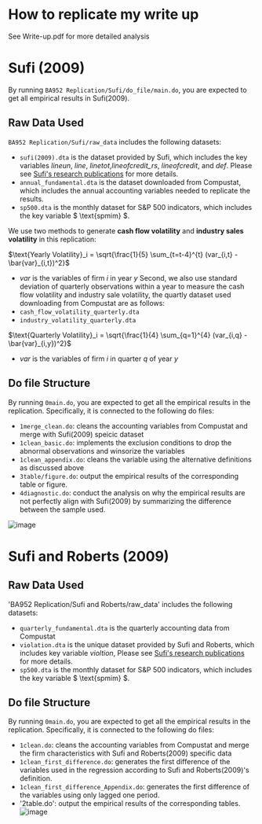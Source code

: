 # How to replicate my write up 
See Write-up.pdf for more detailed analysis
# Sufi (2009)  

By running `BA952 Replication/Sufi/do_file/main.do`, you are expected to get all empirical results in Sufi(2009).

## Raw Data Used

`BA952 Replication/Sufi/raw_data` includes the following datasets:

- `sufi(2009).dta` is the dataset provided by Sufi, which includes the key variables *lineun*, *line*, *linetot*,*lineofcredit_rs*, *lineofcredit*, and *def*. Please see [Sufi's research publications](https://faculty.chicagobooth.edu/amir-sufi/research/refereed-publications) for more details.
- `annual_fundamental.dta` is the dataset downloaded from Compustat, which includes the annual accounting variables needed to replicate the results.
- `sp500.dta` is the monthly dataset for S&P 500 indicators, which includes the key variable $ \text{spmim} $.

We use two methods to generate **cash flow volatility** and **industry sales volatility** in this replication:

$`\text{Yearly Volatility}_i = \sqrt{\frac{1}{5} \sum_{t=t-4}^{t} (var_{i,t} - \bar{var}_{i,t})^2}`$
- $`var`$ is the variables of firm $`i`$ in year $`y`$
Second, we also use standard deviation of quarterly observations within a year to measure the cash flow volatility and industry sale volatility, the quartly dataset used downloading from Compustat are as follows:
- `cash_flow_volatility_quarterly.dta`
- `industry_volatility_quarterly.dta`

$`\text{Quarterly Volatility}_i = \sqrt{\frac{1}{4} \sum_{q=1}^{4} (var_{i,q} - \bar{var}_{i,y})^2}`$
- $`var`$ is the variables of firm $`i`$ in quarter $`q`$ of year $`y`$

## Do file Structure

By running `0main.do`, you are expected to get all the empirical results in the replication. Specifically, it is connected to the following do files:
- `1merge_clean.do`: cleans the accounting variables from Compustat and merge with Sufi(2009) speicic dataset
- `1clean_basic.do`: implements the exclusion conditions to drop the abnormal observations and winsorize the variables
- `1clean_appendix.do`: cleans the variable using the alternative definitions as discussed above
- `3table/figure.do`: output the empirical results of the corresponding table or figure.
- `4diagnostic.do`: conduct the analysis on why the empirical results are not perfectly align with Sufi(2009) by summarizing the difference between the sample used.

![image](https://github.com/user-attachments/assets/880dcbe1-c2dc-4f4f-b03e-1d0da5ca40b0)

# Sufi and Roberts (2009)  

## Raw Data Used
'BA952 Replication/Sufi and Roberts/raw_data' includes the following datasets:
- `quarterly_fundamental.dta` is the quarterly accounting data from Compustat
- `violation.dta` is the unique dataset provided by Sufi and Roberts, which includes key variable *violtion*, Please see [Sufi's research publications](https://faculty.chicagobooth.edu/amir-sufi/research/refereed-publications) for more details.
- `sp500.dta` is the monthly dataset for S&P 500 indicators, which includes the key variable $ \text{spmim} $.
## Do file Structure

By running  `0main.do`, you are expected to get all the empirical results in the replication. Specifically, it is connected to the following do files:
-  `1clean.do`: cleans the accounting variables from Compustat and merge the firm characteristics with Sufi and Roberts(2009) specific data
-  `1clean_first_difference.do`: generates the first difference of the variables used in the regression according to Sufi and Roberts(2009)'s definition.
-  `1clean_first_difference_Appendix.do`: generates the first difference of the variables using only lagged one period.
-  '2table.do': output the empirical results of the corresponding tables.
![image](https://github.com/user-attachments/assets/ba80a214-3346-40ad-b27c-517b3b6f454c)

